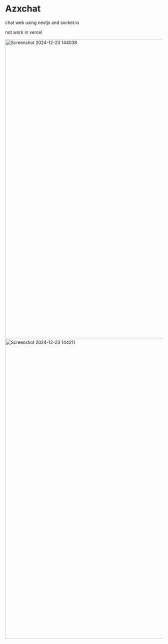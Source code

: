 # Azxchat
chat web using nextjs and socket.io

not work in vercel

<img width="960" alt="Screenshot 2024-12-23 144038" src="https://github.com/user-attachments/assets/8e5158d6-e717-4a78-8cfa-f8fadb2e67a6" />
<img width="960" alt="Screenshot 2024-12-23 144211" src="https://github.com/user-attachments/assets/3c14da69-ed14-4a4e-8460-929e44d400e5" />
